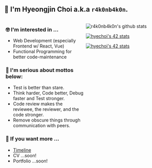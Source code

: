## 🙋 I'm Hyeongjin Choi a.k.a `r4k0nb4k0n`.
<div style="display: flex">

<div style="flex: 1;width: 50%;margin-left: 4px;margin-right: 4px;white-space: initial;">

### 🤓 I'm interested in ...

- Web Development (especially Frontend w/ React, Vue)
- Functional Programming for better code-maintenance

### 🧐 I'm serious about mottos below:

- Test is better than stare.  
- Think harder, Code better, Debug faster and Test stronger.  
- Code review makes the reviewee, the reviewer, and the code stronger.  
- Remove obscure things through communication with peers.

### 💁 If you want more ...

- [Timeline](https://r4k0nb4k0n.github.io/timeline)
- CV ...soon!
- Portfolio ...soon!

</div>

<div style="flex: 1;width: 50%;margin-left: 4px;margin-right: 4px;">

![r4k0nb4k0n's github stats](https://github-readme-stats.vercel.app/api?username=r4k0nb4k0n&show_icons=true&count_private=true&cache_seconds=86400&theme=prussian)

[![hyechoi's 42 stats](https://badge42.herokuapp.com/api/stats/hyechoi)](https://github.com/JaeSeoKim/badge42)

[![hyechoi's 42 stats](https://badge42.herokuapp.com/api/stats/hyechoi?cursus=C%20Piscine)](https://github.com/JaeSeoKim/badge42)

</div>

</div>

<!--
**r4k0nb4k0n/r4k0nb4k0n** is a ✨ _special_ ✨ repository because its `README.md` (this file) appears on your GitHub profile.

Here are some ideas to get you started:

- 🔭 I’m currently working on ...

- 👯 I’m looking to collaborate on ...
- 🤔 I’m looking for help with ...
- 💬 Ask me about ...
- 📫 How to reach me: ...
- 😄 Pronouns: ...
- ⚡ Fun fact: ...
-->
